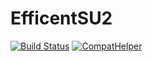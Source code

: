 # EfficentSU2

[![Build Status](https://github.com/BenediktAuer/EfficentSU2.jl/actions/workflows/CI.yml/badge.svg?branch=main)](https://github.com/BenediktAuer/EfficentSU2.jl/actions/workflows/CI.yml?query=branch%3Amain)
[![CompatHelper](https://github.com/BenediktAuer/EfficentSU2.jl/actions/workflows/CompatHelper.yml/badge.svg)](https://github.com/BenediktAuer/EfficentSU2.jl/actions/workflows/CompatHelper.yml)

